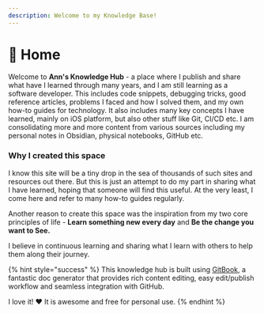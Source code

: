 ```yaml
---
description: Welcome to my Knowledge Base!
---
```


# 🎉 Home

Welcome to **Ann's Knowledge Hub** - a place where I publish and share what have I learned through many years, and I am still learning as a software developer. This includes code snippets, debugging tricks, good reference articles, problems I faced and how I solved them, and my own how-to guides for technology. It also includes many key concepts I have learned, mainly on iOS platform, but also other stuff like Git, CI/CD etc. I am consolidating more and more content from various sources including my personal notes in Obsidian, physical notebooks, GitHub etc.

### Why I created this space

I know this site will be a tiny drop in the sea of thousands of such sites and resources out there. But this is just an attempt to do my part in sharing what I have learned, hoping that someone will find this useful. At the very least, I come here and refer to many how-to guides regularly.&#x20;

Another reason to create this space was the inspiration from my two core principles of life - **Learn something new every day** and **Be the change you want to See.**

I believe in continuous learning and sharing what I learn with others to help them along their journey.

{% hint style="success" %}
This knowledge hub is built using [GitBook](https://www.gitbook.com/about), a fantastic doc generator that provides rich content editing, easy edit/publish workflow and seamless integration with GitHub.&#x20;

I love it! :hearts: It is awesome and free for personal use.
{% endhint %}
